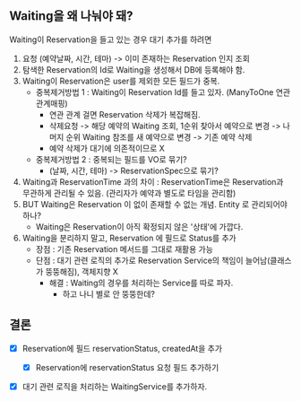 ## Waiting을 왜 나눠야 돼?

Waiting이 Reservation을 들고 있는 경우 대기 추가를 하려면

1. 요청 (예약날짜, 시간, 테마) -> 이미 존재하는 Reservation 인지 조회
2. 탐색한 Reservation의 Id로 Waiting을 생성해서 DB에 등록해야 함.
3. Waiting이 Reservation은 user를 제외한 모든 필드가 중복.
    - 중복제거방법 1 : Waiting이 Reservation Id를 들고 있자. (ManyToOne 연관관계매핑)
        - 연관 관계 걸면 Reservation 삭제가 복잡해짐.
        - 삭제요청 -> 해당 예약의 Waiting 조회, 1순위 찾아서 예약으로 변경 -> 나머지 순위 Waiting 참조를 새 예약으로 변경 -> 기존 예약 삭제
        - 예약 삭제가 대기에 의존적이므로 X
    - 중복제거방법 2 : 중복되는 필드를 VO로 묶기?
        - (날짜, 시간, 테마) -> ReservationSpec으로 묶기?
4. Waiting과 ReservationTime 과의 차이 : ReservationTime은 Reservation과 무관하게 관리될 수 있음. (관리자가 예약과 별도로 타임을 관리함)
5. BUT Waiting은 Reservation 이 없이 존재할 수 없는 개념. Entity 로 관리되어야 하나?
    - Waiting은 Reservation이 아직 확정되지 않은 '상태'에 가깝다.
6. Waiting을 분리하지 말고, Reservation 에 필드로 Status를 추가
    - 장점 : 기존 Reservation 메서드를 그대로 재활용 가능
   - 단점 : 대기 관련 로직의 추가로 Reservation Service의 책임이 늘어남(클래스가 뚱뚱해짐), 객체지향 X
        - 해결 : Waiting의 경우를 처리하는 Service를 따로 파자.
            - 하고 나니 별로 안 뚱뚱한데?

## 결론

- [x] Reservation에 필드 reservationStatus, createdAt을 추가
    - [x] Reservation에 reservationStatus 요청 필드 추가하기
- [x] 대기 관련 로직을 처리하는 WaitingService를 추가하자. 

